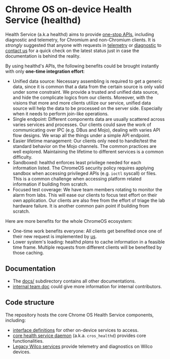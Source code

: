 # Chrome OS on-device Health Service (healthd)

Health Service (a.k.a healthd) aims to provide
[one-stop APIs](./mojom/public/cros_healthd.mojom), including diagnostic and
telemetry, for Chromium and non-Chromium clients. It is _strongly_ suggested
that anyone with requests in [telemetry](./docs/telemetry.md) or
[diagnostic](./docs/diagnostic.md) to [contact us][team-contact] for a quick
check on the latest status just in case the documentation is behind the
reality.

By using healthd's APIs, the following benefits could be brought instantly with
only **one-time integration effort**:
* Unified data source: Necessary assembling is required to get a generic data,
  since it is common that a data from the certain source is only valid under
  some constraint. We provide a trusted and unified data source, and hide the
  complicate logics from our clients. Moreover, with the visions that more and
  more clients utilize our service, unified data source will help the data to
  be processed on the server side. Especially when it needs to perform
  join-like operations.
* Single endpoint: Different components data are usually scattered across
  varies services and processes. Our clients could save the work of
  communicating over IPC (e.g. DBus and Mojo), dealing with varies API flow
  designs. We wrap all the things under a simple API endpoint.
* Easier lifetime management: Our clients only need to handle/test the standard
  behavior on the Mojo channels. The common practices are well explored.
  Maintaining the lifetime to different services is a common difficulty.
* Sandboxed: healthd enforces least privilege needed for each information
  listed. The ChromeOS security policy requires applying sandbox when accessing
  privileged APIs (e.g. `ioctl` syscall) or files. This is a common challenge
  when accessing platform related information if building from scratch.
* Focused test coverage: We have team members rotating to monitor the alarm
  from labs. This will ease our clients to focus test effort on their own
  application. Our clients are also free from the effort of triage the lab
  hardware failure. It is another common pain point if building from scratch.

Here are more benefits for the whole ChromeOS ecosystem:
* One-time work benefits everyone: All clients get benefited once one of their
  new request is implemented by [us][team-contact].
* Lower system's loading: healthd _plans_ to cache information in a feasible
  time frame. Multiple requests from different clients will be benefited by
  those caching.


## Documentation

* The [docs/](./docs) subdirectory contains all other documentations.
* [internal team doc][g3doc] could give more information for internal contributors.

## Code structure

The repository hosts the core Chrome OS Health Service components, including:
* [interface definitions](./mojom/public) for other on-device services to
  access.
* [core health service daemon](./cros_healthd) (a.k.a. `cros_healthd`) provides
  core functionalities.
* [Legacy Wilco services](./docs/wilco_dtc.md) provide telemetry and
  diagnostics on Wilco devices.

[g3doc]: go/cros-tdm-g3doc
[team-contact]: mailto:cros-tdm-tpe-eng@google.com
